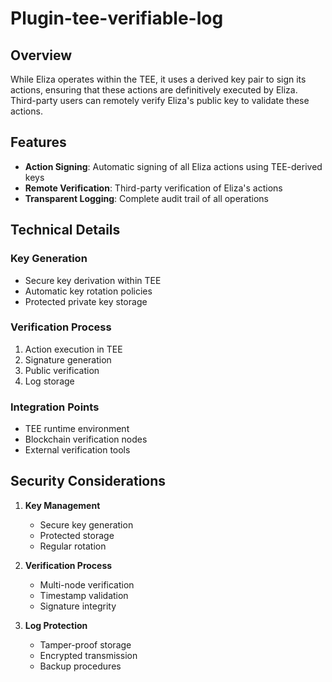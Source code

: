 # Plugin-tee-verifiable-log

## Overview

While Eliza operates within the TEE, it uses a derived key pair to sign its actions, ensuring that these actions are definitively executed by Eliza. Third-party users can remotely verify Eliza's public key to validate these actions.

## Features

- **Action Signing**: Automatic signing of all Eliza actions using TEE-derived keys
- **Remote Verification**: Third-party verification of Eliza's actions
- **Transparent Logging**: Complete audit trail of all operations

## Technical Details

### Key Generation
- Secure key derivation within TEE
- Automatic key rotation policies
- Protected private key storage

### Verification Process
1. Action execution in TEE
2. Signature generation
3. Public verification
4. Log storage

### Integration Points
- TEE runtime environment
- Blockchain verification nodes
- External verification tools

## Security Considerations

1. **Key Management**
   - Secure key generation
   - Protected storage
   - Regular rotation

2. **Verification Process**
   - Multi-node verification
   - Timestamp validation
   - Signature integrity

3. **Log Protection**
   - Tamper-proof storage
   - Encrypted transmission
   - Backup procedures
